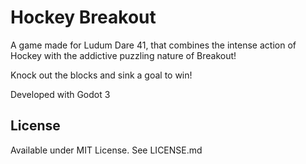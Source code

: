 # Hockey Breakout

A game made for Ludum Dare 41, that combines the intense action of Hockey with the addictive puzzling nature of Breakout!

Knock out the blocks and sink a goal to win!

Developed with Godot 3

## License

Available under MIT License. See LICENSE.md
